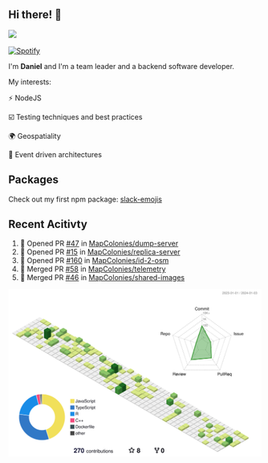 ## Hi there! 👋

<p>
  <img src="https://github-readme-stats.vercel.app/api?username=syncush&theme=tokyonight">
</p>

[![Spotify](https://novatorem-rust.vercel.app/api/spotify)](https://open.spotify.com/user/syncush)

I'm **Daniel** and I'm a team leader and a backend software developer.

My interests:

⚡ NodeJS

☑️ Testing techniques and best practices

🌍 Geospatiality

🧠 Event driven architectures

## Packages
Check out my first npm package: [slack-emojis](https://www.npmjs.com/package/slack-emojis)

## Recent Acitivty
<!--START_SECTION:activity-->
1. 💪 Opened PR [#47](https://github.com/MapColonies/dump-server/pull/47) in [MapColonies/dump-server](https://github.com/MapColonies/dump-server)
2. 💪 Opened PR [#15](https://github.com/MapColonies/replica-server/pull/15) in [MapColonies/replica-server](https://github.com/MapColonies/replica-server)
3. 💪 Opened PR [#160](https://github.com/MapColonies/id-2-osm/pull/160) in [MapColonies/id-2-osm](https://github.com/MapColonies/id-2-osm)
4. 🎉 Merged PR [#58](https://github.com/MapColonies/telemetry/pull/58) in [MapColonies/telemetry](https://github.com/MapColonies/telemetry)
5. 🎉 Merged PR [#46](https://github.com/MapColonies/shared-images/pull/46) in [MapColonies/shared-images](https://github.com/MapColonies/shared-images)
<!--END_SECTION:activity-->

![contrib](./profile-3d-contrib/profile-green-animate.svg)
